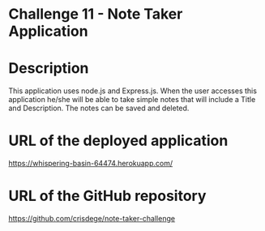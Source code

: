 # Challenge 11 - Note Taker Application

# Description

This application uses node.js and Express.js. When the user accesses this application he/she will be able to take simple notes that will include a Title and Description. The notes can be saved and deleted.

# URL of the deployed application

https://whispering-basin-64474.herokuapp.com/

# URL of the GitHub repository

https://github.com/crisdege/note-taker-challenge
